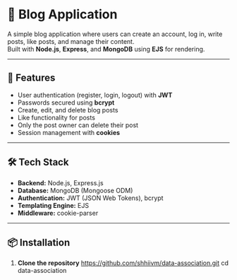 # 📝 Blog Application

A simple blog application where users can create an account, log in, write posts, like posts, and manage their content.  
Built with **Node.js**, **Express**, and **MongoDB** using **EJS** for rendering.

---

## 🚀 Features

- User authentication (register, login, logout) with **JWT**
- Passwords secured using **bcrypt**
- Create, edit, and delete blog posts
- Like functionality for posts
- Only the post owner can delete their post
- Session management with **cookies**

---

## 🛠️ Tech Stack

- **Backend:** Node.js, Express.js
- **Database:** MongoDB (Mongoose ODM)
- **Authentication:** JWT (JSON Web Tokens), bcrypt
- **Templating Engine:** EJS
- **Middleware:** cookie-parser

---

## 📦 Installation

1. **Clone the repository**
   https://github.com/shhiivm/data-association.git
   cd data-association
